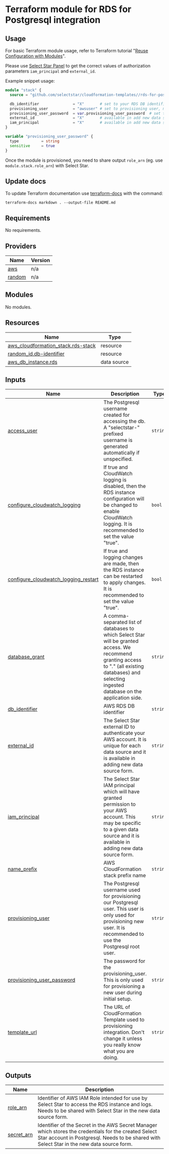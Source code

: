 # Terraform module for RDS for Postgresql integration

## Usage

For basic Terraform module usage, refer to Terraform tutorial "[Reuse Configuration with Modules](https://developer.hashicorp.com/terraform/tutorials/modules)".

Please use [Select Star Panel](https://app.selectstar.com/) to get the correct values of authorization parameters `iam_principal` and `external_id`.

Example snippet usage:

```terraform
module "stack" {
  source = "github.com/selectstar/cloudformation-templates//rds-for-postgresql/terraform"

  db_identifier               = "X"       # set to your RDS DB identifier, eg. aws_db_instance.db-master.identifier
  provisioning_user           = "awsuser" # set to provisioning user, master user preferred, eg. aws_db_instance.db-master.username
  provisioning_user_password  = var.provisioning_user_password  # set to the password for the `provisioning_user`
  external_id                 = "X"       # available in add new data source form
  iam_principal               = "X"       # available in add new data source form
}

variable "provisioning_user_password" {
  type          = string
  sensitive     = true
}
```

Once the module is provisioned, you need to share output `role_arn` (eg. use `module.stack.role_arn`) with Select Star.

## Update docs

To update Terraform documentation use [terraform-docs](https://terraform-docs.io/) with the command:

```
terraform-docs markdown . --output-file README.md
```

<!-- BEGIN_TF_DOCS -->
## Requirements

No requirements.

## Providers

| Name | Version |
|------|---------|
| <a name="provider_aws"></a> [aws](#provider\_aws) | n/a |
| <a name="provider_random"></a> [random](#provider\_random) | n/a |

## Modules

No modules.

## Resources

| Name | Type |
|------|------|
| [aws_cloudformation_stack.rds-stack](https://registry.terraform.io/providers/hashicorp/aws/latest/docs/resources/cloudformation_stack) | resource |
| [random_id.db-identifier](https://registry.terraform.io/providers/hashicorp/random/latest/docs/resources/id) | resource |
| [aws_db_instance.rds](https://registry.terraform.io/providers/hashicorp/aws/latest/docs/data-sources/db_instance) | data source |

## Inputs

| Name | Description | Type | Default | Required |
|------|-------------|------|---------|:--------:|
| <a name="input_access_user"></a> [access\_user](#input\_access\_user) | The Postgresql username created for accessing the db. A "selectstar-" prefixed username is generated automatically if unspecified. | `string` | `""` | no |
| <a name="input_configure_cloudwatch_logging"></a> [configure\_cloudwatch\_logging](#input\_configure\_cloudwatch\_logging) | If true and CloudWatch logging is disabled, then the RDS instance configuration will be changed to enable CloudWatch logging. It is recommended to set the value "true". | `bool` | `true` | no |
| <a name="input_configure_cloudwatch_logging_restart"></a> [configure\_cloudwatch\_logging\_restart](#input\_configure\_cloudwatch\_logging\_restart) | If true and logging changes are made, then the RDS instance can be restarted to apply changes. It is recommended to set the value "true". | `bool` | `true` | no |
| <a name="input_database_grant"></a> [database\_grant](#input\_database\_grant) | A comma-separated list of databases to which Select Star will be granted access. We recommend granting access to "*.*" (all existing databases) and selecting ingested database on the application side. | `string` | `"*.*"` | no |
| <a name="input_db_identifier"></a> [db\_identifier](#input\_db\_identifier) | AWS RDS DB identifier | `string` | n/a | yes |
| <a name="input_external_id"></a> [external\_id](#input\_external\_id) | The Select Star external ID to authenticate your AWS account. It is unique for each data source and it is available in adding new data source form. | `string` | n/a | yes |
| <a name="input_iam_principal"></a> [iam\_principal](#input\_iam\_principal) | The Select Star IAM principal which will have granted permission to your AWS account. This may be specific to a given data source and it is available in adding new data source form. | `string` | n/a | yes |
| <a name="input_name_prefix"></a> [name\_prefix](#input\_name\_prefix) | AWS CloudFormation stack prefix name | `string` | `"selectstar-rds-postgresql"` | no |
| <a name="input_provisioning_user"></a> [provisioning\_user](#input\_provisioning\_user) | The Postgresql username used for provisioning our Postgresql user. This user is only used for provisioning new user. It is recommended to use the Postgresql root user. | `string` | n/a | yes |
| <a name="input_provisioning_user_password"></a> [provisioning\_user\_password](#input\_provisioning\_user\_password) | The password for the provisioning\_user. This is only used for provisioning a new user during initial setup. | `string` | n/a | yes |
| <a name="input_template_url"></a> [template\_url](#input\_template\_url) | The URL of CloudFormation Template used to provisioning integration. Don't change it unless you really know what you are doing. | `string` | `"https://select-star-production-cloudformation.s3.us-east-2.amazonaws.com/rds-for-postgresql/SelectStarRDS.json"` | no |

## Outputs

| Name | Description |
|------|-------------|
| <a name="output_role_arn"></a> [role\_arn](#output\_role\_arn) | Identifier of AWS IAM Role intended for use by Select Star to access the RDS instance and logs. Needs to be shared with Select Star in the new data source form. |
| <a name="output_secret_arn"></a> [secret\_arn](#output\_secret\_arn) | Identifier of the Secret in the AWS Secret Manager which stores the credentials for the created Select Star account in Postgresql. Needs to be shared with Select Star in the new data source form. |
<!-- END_TF_DOCS -->
